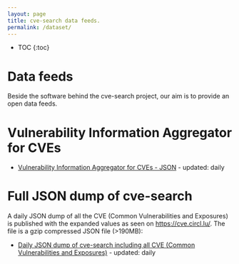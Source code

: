 ```yaml
---
layout: page
title: cve-search data feeds.
permalink: /dataset/
---
```


* TOC
{:toc}

# Data feeds

Beside the software behind the cve-search project, our aim is to provide an open data feeds.

# Vulnerability Information Aggregator for CVEs

- [Vulnerability Information Aggregator for CVEs  - JSON](https://www.cve-search.org/feeds/via4.json) - updated: daily

# Full JSON dump of cve-search

A daily JSON dump of all the CVE (Common Vulnerabilities and Exposures) is published with the expanded values as seen on https://cve.circl.lu/. The file is a gzip compressed JSON file (>190MB):

- [Daily JSON dump of cve-search including all CVE (Common Vulnerabilities and Exposures)](https://cve.circl.lu/static/circl-cve-search-expanded.json.gz) - updated: daily

